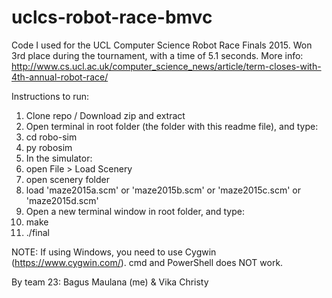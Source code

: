 # uclcs-robot-race-bmvc
Code I used for the UCL Computer Science Robot Race Finals 2015.
Won 3rd place during the tournament, with a time of 5.1 seconds.
More info: http://www.cs.ucl.ac.uk/computer_science_news/article/term-closes-with-4th-annual-robot-race/

Instructions to run:

1. Clone repo / Download zip and extract
2. Open terminal in root folder (the folder with this readme file), and type:
  1. cd robo-sim
  2. py robosim
3. In the simulator: 
  1. open File > Load Scenery
  2. open scenery folder
  3. load 'maze2015a.scm' or 'maze2015b.scm' or 'maze2015c.scm' or 'maze2015d.scm'
4. Open a new terminal window in root folder, and type: 
  1. make
  2. ./final

NOTE: If using Windows, you need to use Cygwin (https://www.cygwin.com/). cmd and PowerShell does NOT work.

By team 23: Bagus Maulana (me) & Vika Christy
